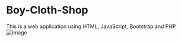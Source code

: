 # Boy-Cloth-Shop
This is a web application using HTML, JavaScript, Bootstrap and PHP
![image](https://user-images.githubusercontent.com/76551048/224935081-e09eb925-25d0-4ed9-af30-99ee4d14e2e9.png)
